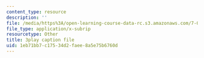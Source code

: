 ```yaml
---
content_type: resource
description: ''
file: /media/https%3A/open-learning-course-data-rc.s3.amazonaws.com/7-012-introduction-to-biology-fall-2004/1eb71bb7c17534d2faee8a5e75b6760d_TdJBLu6hPc.srt
file_type: application/x-subrip
resourcetype: Other
title: 3play caption file
uid: 1eb71bb7-c175-34d2-faee-8a5e75b6760d
---
```

